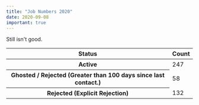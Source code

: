```yaml
---
title: "Job Numbers 2020"
date: 2020-09-08
important: true
---
```


Still isn't good.


<Table striped>
<thead>
<tr>
<th>Status</th>
<th>Count</th>
</tr>
</thead>
<tbody>
<tr>
<th scope={'row'}>Active</th>
<td>247</td>
</tr>
<tr>
<th scope={'row'}>Ghosted / Rejected (Greater than 100 days since last contact.)</th>
<td>58</td>
</tr>
<tr>
<th scope={'row'}>Rejected (Explicit Rejection)</th>
<td>132</td>
</tr>
</tbody>
</Table>
